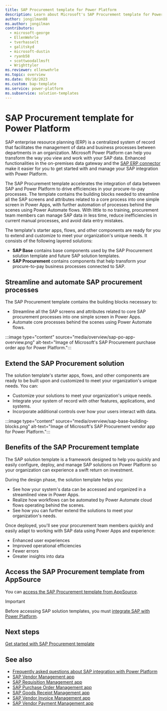```yaml
---
title: SAP Procurement template for Power Platform
description: Learn about Microsoft's SAP Procurement template for Power Platform.
author: jongilman88
ms.author: jongilman
contributors:
  - microsoft-george
  - EllenWehrle
  - tverhasselt
  - galitskyd
  - microsoft-dustin
  - ryanb58
  - scottwoodallmsft
  - Wrighttyler
ms.reviewer: ellenwehrle
ms.topic: overview
ms.date: 09/10/2023
ms.custom: bap-template
ms.service: power-platform
ms.subservice: solution-templates
---
```


# SAP Procurement template for Power Platform

SAP enterprise resource planning (ERP) is a centralized system of record that facilitates the management of data and business processes between departments in an organization. Microsoft Power Platform can help you transform the way you view and work with your SAP data. Enhanced functionalities in the on-premises data gateway and the [SAP ERP connector](/connectors/saperp/) make it easier for you to get started with and manage your SAP integration with Power Platform.

The SAP Procurement template accelerates the integration of data between SAP and Power Platform to drive efficiencies in your procure-to-pay processes. The template contains the building blocks needed to streamline all the SAP screens and attributes related to a core process into one simple screen in Power Apps, with further automation of processes behind the scenes using Power Automate flows. With little to no training, procurement team members can manage SAP data in less time, reduce inefficiencies in current manual processes, and avoid data entry mistakes.

The template's starter apps, flows, and other components are ready for you to extend and customize to meet your organization's unique needs. It consists of the following layered solutions:

- **SAP Base** contains base components used by the SAP Procurement solution template and future SAP solution templates.
- **SAP Procurement** contains components that help transform your procure-to-pay business processes connected to SAP.

## Streamline and automate SAP procurement processes

The SAP Procurement template contains the building blocks necessary to:

- Streamline all the SAP screens and attributes related to core SAP procurement processes into one simple screen in Power Apps.
- Automate core processes behind the scenes using Power Automate flows.

:::image type="content" source="media/overview/sap-po-app-overview.png" alt-text="Image of Microsoft's SAP Procurement purchase order app for Power Platform.":::

## Extend the SAP Procurement solution

The solution template's starter apps, flows, and other components are ready to be built upon and customized to meet your organization's unique needs. You can:

- Customize your solutions to meet your organization's unique needs.
- Integrate your system of record with other features, applications, and systems.
- Incorporate additional controls over how your users interact with data.

:::image type="content" source="media/overview/sap-base-building-blocks.png" alt-text="Image of Microsoft's SAP Procurement vendor app for Power Platform.":::

## Benefits of the SAP Procurement template

The SAP solution template is a framework designed to help you quickly and easily configure, deploy, and manage SAP solutions on Power Platform so your organization can experience a swift return on investment.

During the design phase, the solution template helps you:

- See how your system's data can be accessed and organized in a streamlined view in Power Apps.
- Realize how workflows can be automated by Power Automate cloud flows operating behind the scenes.
- See how you can further extend the solutions to meet your organization's needs.

Once deployed, you'll see your procurement team members quickly and easily adapt to working with SAP data using Power Apps and experience:

- Enhanced user experiences
- Improved operational efficiencies
- Fewer errors
- Greater insights into data

## Access the SAP Procurement template from AppSource

You can [access the SAP Procurement template from AppSource](<https://aka.ms/AccessSAPProcurementTemplate>).

> [!IMPORTANT]
> Before accessing SAP solution templates, you must [integrate SAP with Power Platform](administer/get-started.md#integrate-sap-with-power-platform).

## Next steps

[Get started with SAP Procurement template](administer/get-started.md)

## See also

- [Frequently asked questions about SAP integration with Power Platform](faqs.md)
- [SAP Vendor Management app](use/vendor-management.md)
- [SAP Requisition Management app](use/requisition-management.md)
- [SAP Purchase Order Management app](use/purchase-order-management.md)
- [SAP Goods Receipt Management app](use/goods-receipt-management.md)
- [SAP Vendor Invoice Management app](use/vendor-invoice-management.md)
- [SAP Vendor Payment Management app](use/payment-management.md)
